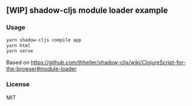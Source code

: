 
[WIP] shadow-cljs module loader example
---

### Usage

```bash
yarn shadow-cljs compile app
yarn html
yarn serve
```

Based on https://github.com/thheller/shadow-cljs/wiki/ClojureScript-for-the-browser#module-loader

### License

MIT
